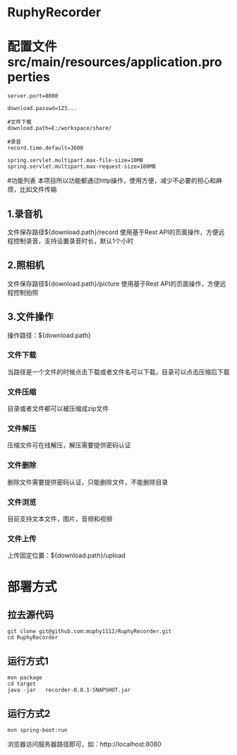 # RuphyRecorder 

# 配置文件src/main/resources/application.properties
```properties
server.port=8080

download.passwd=123...

#文件下载
download.path=E:/workspace/share/

#录音
record.time.default=3600

spring.servlet.multipart.max-file-size=10MB
spring.servlet.multipart.max-request-size=100MB
```

#功能列表
本项目所以功能都通过http操作，使用方便，减少不必要的担心和麻烦，比如文件传输

## 1.录音机
文件保存路径${download.path}/record
使用基于Rest API的页面操作，方便远程控制录音，支持设置录音时长，默认1个小时

## 2.照相机
文件保存路径${download.path}/picture
使用基于Rest API的页面操作，方便远程控制拍照

## 3.文件操作
操作路径：${download.path}
### 文件下载
当路径是一个文件的时候点击下载或者文件名可以下载，目录可以点击压缩后下载
### 文件压缩
目录或者文件都可以被压缩成zip文件
### 文件解压
压缩文件可在线解压，解压需要提供密码认证
### 文件删除
删除文件需要提供密码认证，只能删除文件，不能删除目录
### 文件浏览
目前支持文本文件，图片，音频和视频
### 文件上传
上传固定位置：${download.path}/upload


# 部署方式
## 拉去源代码
```text
git clone git@github.com:muphy1112/RuphyRecorder.git
cd RuphyRecorder
```
## 运行方式1
```text
mvn package
cd target
java -jar   recorder-0.0.1-SNAPSHOT.jar
```
## 运行方式2
```text
mvn spring-boot:run
```
浏览器访问服务器路径即可，如：http://localhost:8080